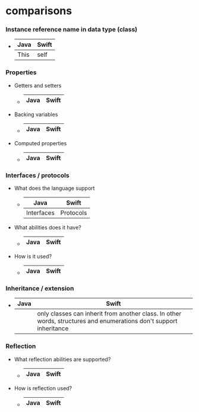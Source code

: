 # comparisons

### Instance reference name in data type (class)

  * Java | Swift
    ---- | -----
    This | self

### Properties

* Getters and setters

  * Java | Swift
    ---- | -----
* Backing variables

  * Java | Swift
    ---- | -----
    
* Computed properties

  * Java | Swift
    ---- | -----
    
### Interfaces / protocols
* What does the language support

  * Java | Swift
    ---- | -----
    Interfaces|Protocols
    
* What abilities does it have?

  * Java | Swift
    ---- | -----

* How is it used?

  * Java | Swift
    ---- | -----
    
### Inheritance / extension


* Java | Swift
  ---- | -----
       |only classes can inherit from another class. In other words, structures and enumerations don't support inheritance

### Reflection

* What reflection abilities are supported?

  * Java | Swift
    ---- | -----

* How is reflection used?

  * Java | Swift
    ---- | -----
    

